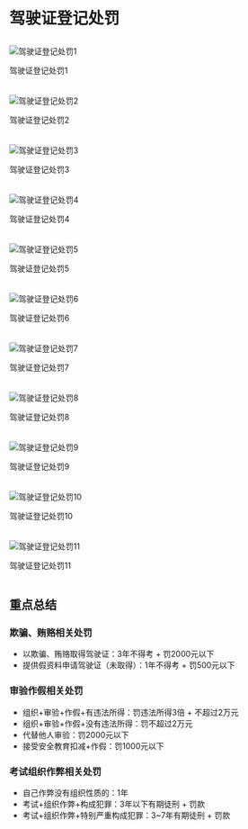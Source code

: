# 驾驶证登记处罚

<div class="image-grid">
  <div class="image-item">
    <img src="./images/微信图片_20250506125043.jpg" alt="驾驶证登记处罚1">
    <p>驾驶证登记处罚1</p>
  </div>
  <div class="image-item">
    <img src="./images/微信图片_20250506125235.jpg" alt="驾驶证登记处罚2">
    <p>驾驶证登记处罚2</p>
  </div>
   <div class="image-item">
    <img src="./images/微信图片_20250506152536.jpg" alt="驾驶证登记处罚3">
    <p>驾驶证登记处罚3</p>
  </div>
  <div class="image-item">
    <img src="./images/微信图片_20250506125558.jpg" alt="驾驶证登记处罚4">
    <p>驾驶证登记处罚4</p>
  </div>
  <div class="image-item">
    <img src="./images/微信图片_20250506125748.jpg" alt="驾驶证登记处罚5">
    <p>驾驶证登记处罚5</p>
  </div>
  <div class="image-item">
    <img src="./images/微信图片_20250506125858.jpg" alt="驾驶证登记处罚6">
    <p>驾驶证登记处罚6</p>
  </div>
   <div class="image-item">
    <img src="./images/微信图片_20250506151611.jpg" alt="驾驶证登记处罚7">
    <p>驾驶证登记处罚7</p>
  </div>
  <div class="image-item">
    <img src="./images/微信图片_20250506142311.jpg" alt="驾驶证登记处罚8">
    <p>驾驶证登记处罚8</p>
  </div>
  <div class="image-item">
    <img src="./images/微信图片_20250506144014.jpg" alt="驾驶证登记处罚9">
    <p>驾驶证登记处罚9</p>
  </div>
  <div class="image-item">
    <img src="./images/微信图片_20250506160759.jpg" alt="驾驶证登记处罚10">
    <p>驾驶证登记处罚10</p>
  </div>
  <div class="image-item">
    <img src="./images/微信图片_20250506161418.jpg" alt="驾驶证登记处罚11">
    <p>驾驶证登记处罚11</p>
  </div>
</div>
<div class="summary-container">
  <h2 class="summary-title">重点总结</h2>
  
  <div class="summary-section">
    <h3>欺骗、贿赂相关处罚</h3>
    <ul>
      <li>以欺骗、贿赂取得驾驶证：<span class="penalty">3年不得考 + 罚2000元以下</span></li>
      <li>提供假资料申请驾驶证（未取得）：<span class="penalty">1年不得考 + 罚500元以下</span></li>
    </ul>
  </div>
  
  <div class="summary-section">
    <h3>审验作假相关处罚</h3>
    <ul>
      <li>组织+审验+作假+有违法所得：<span class="penalty">罚违法所得3倍 + 不超过2万元</span></li>
      <li>组织+审验+作假+没有违法所得：<span class="penalty">罚不超过2万元</span></li>
      <li>代替他人审验：<span class="penalty">罚2000元以下</span></li>
      <li>接受安全教育扣减+作假：<span class="penalty">罚1000元以下</span></li>
    </ul>
  </div>
  
  <div class="summary-section">
    <h3>考试组织作弊相关处罚</h3>
    <ul>
      <li>自己作弊没有组织性质的：<span class="penalty">1年</span></li>
      <li>考试+组织作弊+构成犯罪：<span class="penalty">3年以下有期徒刑 + 罚款</span></li>
      <li>考试+组织作弊+特别严重构成犯罪：<span class="penalty">3~7年有期徒刑 + 罚款</span></li>
    </ul>
  </div>
</div>
<style>
.image-grid {
  display: grid;
  grid-template-columns: repeat(auto-fill, minmax(250px, 1fr));
  grid-gap: 20px;
  margin: 30px 0;
}

.image-item {
display: flex;
flex-direction: column;
border: 1px solid #eee;
border-radius: 8px;
overflow: hidden;
transition: transform 0.3s ease;
box-shadow: 0 2px 8px rgba(0, 0, 0, 0.1);
}

.image-item:hover {
transform: translateY(-5px);
box-shadow: 0 5px 15px rgba(0, 0, 0, 0.2);
}

.image-item img {
width: 100%;
height: auto;
object-fit: cover;
}

.image-item p {
padding: 10px;
margin: 0;
text-align: center;
background-color: #f8f8f8;
font-size: 14px;
}

/_ 总结区域样式 _/
.summary-container {
background-color: #f9f9f9;
border-radius: 8px;
padding: 20px;
margin: 30px 0;
box-shadow: 0 2px 10px rgba(0, 0, 0, 0.1);
border-left: 5px solid #42b983;
}

.summary-title {
color: #42b983;
margin-top: 0;
margin-bottom: 20px;
padding-bottom: 10px;
border-bottom: 2px solid #eaeaea;
font-size: 1.5rem;
}

.summary-section {
margin-bottom: 20px;
padding: 15px;
background-color: white;
border-radius: 6px;
box-shadow: 0 1px 3px rgba(0, 0, 0, 0.05);
}

.summary-section:last-child {
margin-bottom: 0;
}

.summary-section h3 {
color: #2c3e50;
margin-top: 0;
margin-bottom: 12px;
font-size: 1.2rem;
}

.summary-section ul {
margin: 0;
padding-left: 20px;
}

.summary-section li {
margin-bottom: 8px;
line-height: 1.5;
}

.penalty {
font-weight: bold;
color: #e74c3c;
background-color: #ffeeee;
padding: 2px 6px;
border-radius: 4px;
}
</style>
